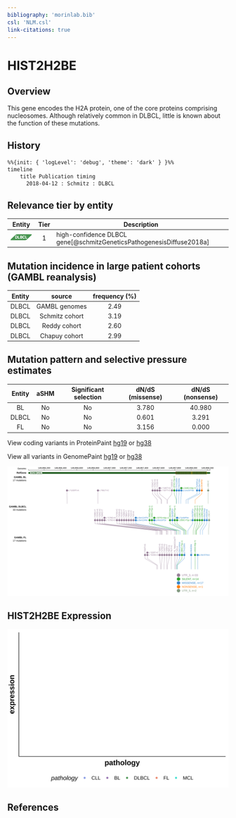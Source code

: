 ```yaml
---
bibliography: 'morinlab.bib'
csl: 'NLM.csl'
link-citations: true
---
```

# HIST2H2BE

## Overview
This gene encodes the H2A protein, one of the core proteins comprising nucleosomes. Although relatively common in DLBCL, little is known about the function of these mutations. 

## History
```mermaid
%%{init: { 'logLevel': 'debug', 'theme': 'dark' } }%%
timeline
    title Publication timing
      2018-04-12 : Schmitz : DLBCL
```

## Relevance tier by entity

|Entity|Tier|Description               |
|:------:|:----:|--------------------------|
|![DLBCL](images/icons/DLBCL_tier1.png) |1   |high-confidence DLBCL gene[@schmitzGeneticsPathogenesisDiffuse2018a]|

## Mutation incidence in large patient cohorts (GAMBL reanalysis)

|Entity|source        |frequency (%)|
|:------:|:--------------:|:-------------:|
|DLBCL |GAMBL genomes |2.49         |
|DLBCL |Schmitz cohort|3.19         |
|DLBCL |Reddy cohort  |2.60         |
|DLBCL |Chapuy cohort |2.99         |

## Mutation pattern and selective pressure estimates

|Entity|aSHM|Significant selection|dN/dS (missense)|dN/dS (nonsense)|
|:------:|:----:|:---------------------:|:----------------:|:----------------:|
|BL    |No  |No                   |3.780           |40.980          |
|DLBCL |No  |No                   |0.601           | 3.291          |
|FL    |No  |No                   |3.156           | 0.000          |



View coding variants in ProteinPaint [hg19](https://morinlab.github.io/LLMPP/GAMBL/HIST2H2BE_protein.html)  or [hg38](https://morinlab.github.io/LLMPP/GAMBL/HIST2H2BE_protein_hg38.html)

View all variants in GenomePaint [hg19](https://morinlab.github.io/LLMPP/GAMBL/HIST2H2BE.html)  or [hg38](https://morinlab.github.io/LLMPP/GAMBL/HIST2H2BE_hg38.html)

![](images/proteinpaint/HIST2H2BE.svg)

## HIST2H2BE Expression
![](images/gene_expression/HIST2H2BE_by_pathology.svg)
<!-- ORIGIN: schmitzGeneticsPathogenesisDiffuse2018a -->
<!-- DLBCL: schmitzGeneticsPathogenesisDiffuse2018a -->

## References
